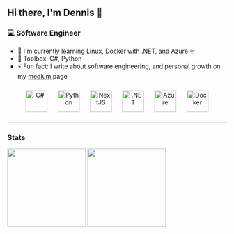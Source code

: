 ## Hi there, I'm Dennis 👋

### 💻 Software Engineer

- 🌱 I'm currently learning Linux, Docker with .NET, and Azure ♾
- 🚀 Toolbox: C#, Python
- ⚡ Fun fact: I write about software engineering, and personal growth on my [medium](https://medium.com/@dennisappiah) page
<div align="center">  
 <a href="https://docs.microsoft.com/en-us/dotnet/csharp/" target="_blank"><img style="margin: 10px" src="https://profilinator.rishav.dev/skills-assets/csharp-original.svg" alt="C#" height="50" /></a>
<a href="https://www.python.org/" target="_blank"><img style="margin: 10px" src="https://profilinator.rishav.dev/skills-assets/python-original.svg" alt="Python" height="50" /></a>  
<a href="https://nextjs.org/" target="_blank"><img style="margin: 10px" src="https://profilinator.rishav.dev/skills-assets/nextjs.png" alt="NextJS" height="50" /></a>   
  <a href="https://dotnet.microsoft.com/download/dotnet-framework" target="_blank"><img style="margin: 10px" src="https://profilinator.rishav.dev/skills-assets/dot-net-original-wordmark.svg" alt=".NET" height="50" /></a>  
<a href="https://azure.microsoft.com/en-in/" target="_blank"><img style="margin: 10px" src="https://profilinator.rishav.dev/skills-assets/microsoft_azure-icon.svg" alt="Azure" height="50" /></a> 
<a href="https://www.docker.com/" target="_blank"><img style="margin: 10px" src="https://profilinator.rishav.dev/skills-assets/docker-original-wordmark.svg" alt="Docker" height="50" /></a>  
</div>
<hr />

### Stats

<div>
 <img height="180em" src="https://github-readme-stats.vercel.app/api?username=dennisappiah&layout=compact&show_icons=true&theme=dark" />
 <img height="180em" src="https://github-readme-stats.vercel.app/api/top-langs/?username=dennisappiah&layout=compact&langs_count=8&theme=dark&hide=css,scss,html,tex,makefile,ShaderLab,HLSL" />
</div>
